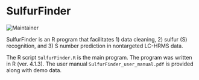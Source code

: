 # SulfurFinder
![Maintainer](https://img.shields.io/badge/maintainer-Brian_Low,_Tao_Huan-blue)

SulfurFinder is an R program that facilitates 1) data cleaning, 2) sulfur (S) recognition, and 3) S number prediction in nontargeted LC-HRMS data. 

The R script `SulfurFinder.R` is the main program. The program was written in R (ver. 4.1.3). The user manual `SulfurFinder_user_manual.pdf` is provided along with demo data. 
